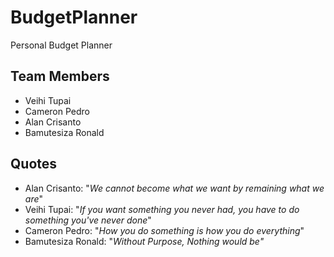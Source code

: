 # BudgetPlanner
Personal Budget Planner

## Team Members
- Veihi Tupai
- Cameron Pedro
- Alan Crisanto
- Bamutesiza Ronald

## Quotes

- Alan Crisanto: "*We cannot become what we want by remaining what we are*"
- Veihi Tupai: "*If you want something you never had, you have to do something you've never done*"
- Cameron Pedro: "*How you do something is how you do everything*"
- Bamutesiza Ronald: "*Without Purpose, Nothing would be"*